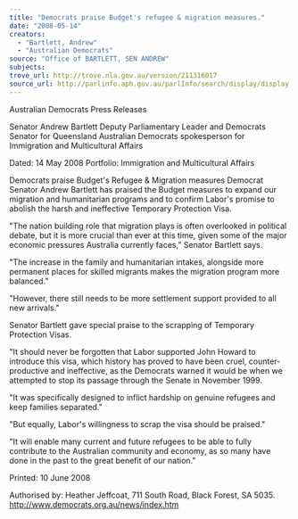 ```yaml
---
title: "Democrats praise Budget's refugee & migration measures."
date: "2008-05-14"
creators:
  - "Bartlett, Andrew"
  - "Australian Democrats"
source: "Office of BARTLETT, SEN ANDREW"
subjects:
trove_url: http://trove.nla.gov.au/version/211316017
source_url: http://parlinfo.aph.gov.au/parlInfo/search/display/display.w3p;query=Id%3A%22media/pressrel/MXOQ6%22
---
```


 Australian Democrats Press  Releases

 Senator Andrew Bartlett  Deputy Parliamentary Leader and Democrats Senator for Queensland  Australian Democrats spokesperson for Immigration and Multicultural Affairs 

 Dated: 14 May 2008  Portfolio: Immigration and Multicultural Affairs 

 

 

 Democrats praise Budget's Refugee & Migration measures  Democrat Senator Andrew Bartlett has praised the Budget measures to expand our migration and  humanitarian programs and to confirm Labor's promise to abolish the harsh and ineffective  Temporary Protection Visa.    

 "The nation building role that migration plays is often overlooked in political debate, but it is more  crucial than ever at this time, given some of the major economic pressures Australia currently  faces," Senator Bartlett says.   

 "The increase in the family and humanitarian intakes, alongside more permanent places for skilled  migrants makes the migration program more balanced."   

 "However, there still needs to be more settlement support provided to all new arrivals."   

 Senator Bartlett gave special praise to the scrapping of Temporary Protection Visas.   

 "It should never be forgotten that Labor supported John Howard to introduce this visa, which  history has proved to have been cruel, counter-productive and ineffective, as the Democrats  warned it would be when we attempted to stop its passage through the Senate in November 1999.   

 

 "It was specifically designed to inflict hardship on genuine refugees and keep families separated."   

 "But equally, Labor's willingness to scrap the visa should be praised."   

 "It will enable many current and future refugees to be able to fully contribute to the Australian  community and economy, as so many have done in the past to the great benefit of our nation."   

 

 Printed: 10 June 2008 

 Authorised by: Heather Jeffcoat, 711 South Road, Black Forest, SA 5035.  http://www.democrats.org.au/news/index.htm

